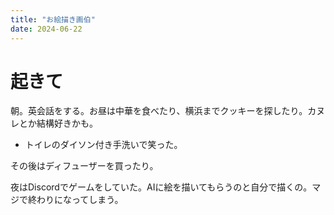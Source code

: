 ```yaml
---
title: "お絵描き画伯"
date: 2024-06-22
---
```


# 起きて
朝。英会話をする。お昼は中華を食べたり、横浜までクッキーを探したり。カヌレとか結構好きかも。
- トイレのダイソン付き手洗いで笑った。

その後はディフューザーを買ったり。

夜はDiscordでゲームをしていた。AIに絵を描いてもらうのと自分で描くの。マジで終わりになってしまう。

